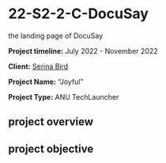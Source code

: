 # 22-S2-2-C-DocuSay
the landing page of DocuSay

**Project timeline:** July 2022 - November 2022

**Client:**  [Serina Bird](https://joyfulfashionista.com.au/about/)

**Project Name:** “Joyful”

**Project Type:**  ANU TechLauncher

## project overview

## project objective
